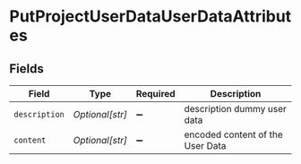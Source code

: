 # PutProjectUserDataUserDataAttributes


## Fields

| Field                            | Type                             | Required                         | Description                      |
| -------------------------------- | -------------------------------- | -------------------------------- | -------------------------------- |
| `description`                    | *Optional[str]*                  | :heavy_minus_sign:               | description dummy user data      |
| `content`                        | *Optional[str]*                  | :heavy_minus_sign:               | encoded content of the User Data |